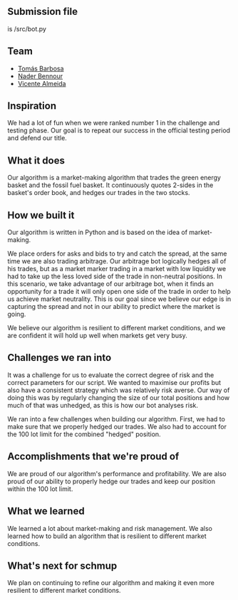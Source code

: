 ## Submission file
 is /src/bot.py

## Team
* [Tomás Barbosa](https://github.com/barbosa7)
* [Nader Bennour](https://github.com/naderbennour)
* [Vicente Almeida](https://github.com/almeidavc)

## Inspiration
We had a lot of fun when we were ranked number 1 in the challenge and testing phase. Our goal is to repeat our success in the official testing period and defend our title.

## What it does
Our algorithm is a market-making algorithm that trades the green energy basket and the fossil fuel basket. It continuously quotes 2-sides in the basket's order book, and hedges our trades in the two stocks.

## How we built it
Our algorithm is written in Python and is based on the idea of market-making.

We place orders for asks and bids to try and catch the spread, at the same time we are also trading arbitrage. Our arbitrage bot logically hedges all of his trades, but as a market marker trading in a market with low liquidity we had to take up the less loved side of the trade in non-neutral positions. In this scenario, we take advantage of our arbitrage bot, when it finds an opportunity for a trade it will only open one side of the trade in order to help us achieve market neutrality. This is our goal since we believe our edge is in capturing the spread and not in our ability to predict where the market is going.

We believe our algorithm is resilient to different market conditions, and we are confident it will hold up well when markets get very busy.

## Challenges we ran into
It was a challenge for us to evaluate the correct degree of risk and the correct parameters for our script. We wanted to maximise our profits but also have a consistent strategy which was relatively risk averse. Our way of doing this was by regularly changing the size of our total positions and how much of that was unhedged, as this is how our bot analyses risk. 

We ran into a few challenges when building our algorithm. First, we had to make sure that we properly hedged our trades. We also had to account for the 100 lot limit for the combined "hedged" position.

## Accomplishments that we're proud of
We are proud of our algorithm's performance and profitability. We are also proud of our ability to properly hedge our trades and keep our position within the 100 lot limit.

## What we learned
We learned a lot about market-making and risk management. We also learned how to build an algorithm that is resilient to different market conditions.

## What's next for schmup
We plan on continuing to refine our algorithm and making it even more resilient to different market conditions.
